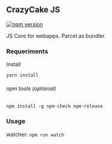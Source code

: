 CrazyCake JS
------------
[![npm version](https://badge.fury.io/js/crazycake-js.svg)](https://badge.fury.io/js/crazycake-js)

JS Core for webapps. Parcel as bundler.

### Requeriments

Install

`yarn install`

###### npm tools (optional)

`npm install -g npm-check npm-release`

### Usage

watcher: `npm run watch`
